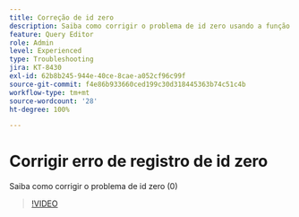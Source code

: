 ```yaml
---
title: Correção de id zero
description: Saiba como corrigir o problema de id zero usando a função inserir consulta
feature: Query Editor
role: Admin
level: Experienced
type: Troubleshooting
jira: KT-8430
exl-id: 62b8b245-944e-40ce-8cae-a052cf96c99f
source-git-commit: f4e86b933660ced199c30d318445363b74c51c4b
workflow-type: tm+mt
source-wordcount: '28'
ht-degree: 100%

---
```


# Corrigir erro de registro de id zero

Saiba como corrigir o problema de id zero (0)

>[!VIDEO](https://video.tv.adobe.com/v/335987?quality=12&learn=on)
